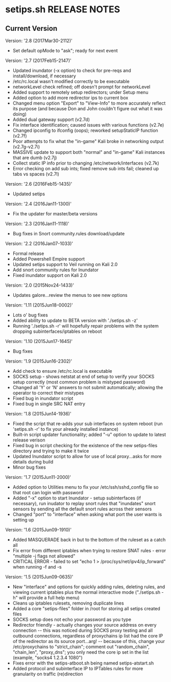 # setips.sh RELEASE NOTES

## Current Version
Version: '2.8 (2017Mar30-2112)'
- Set default opMode to "ask"; ready for next event

Version: '2.7 (2017Feb15-2147)'
- Updated inundator (-x option) to check for pre-reqs and install/download, if necessary
- /etc/rc.local wasn't modified correctly to be executable
- networkLevel check refined; off doesn't prompt for networkLevel
- Added support to remotely setup redirectors; under Setup menu
- Added option to add more redirector ips to current box
- Changed menu option "Export" to "View-Info" to more accurately reflect its purpose (and because Don and John couldn't figure out what it was doing)
- Added dual gateway support (v2.7d)
- Fix interface identification; caused issues with various functions (v2.7e)
- Changed ipconfig to ifconfig (oops); reworked setupStaticIP function (v2.7f)
- Poor attempts to fix what the "in-game" Kali broke in networking output (v2.7g-v2.7i)
- MASSIVE update to support both "normal" and "in-game" Kali instances that are dumb (v2.7j)
- Collect static IP info prior to changing /etc/network/interfaces (v2.7k)
- Error checking on add sub ints; fixed remove sub ints fail; cleaned up tabs vs spaces (v2.7l)

Version: '2.6 (2016Feb15-1435)'
- Updated setips

Version: '2.4 (2016Jan11-1300)'
- Fix the updater for master/beta versions

Version: '2.3 (2016Jan11-1118)'
- Bug fixes in Snort community.rules download/update

Version: '2.2 (2016Jan07-1033)'
- Formal release
- Added Powershell Empire support
- Updated setips support to Veil running on Kali 2.0
- Add snort community rules for Inundator
- Fixed inundator support on Kali 2.0

Version: '2.0 (2015Nov24-1433)'
- Updates galore...review the menus to see new options

Version: '1.11 (2015Jun18-0002)'
- Lots o' bug fixes
- Added ability to update to BETA version with './setips.sh -z'
- Running './setips.sh -r' will hopefully repair problems with the system dropping subinterfaces/iptables on reboot

Version: '1.10 (2015Jun17-1645)'
- Bug fixes

Version: '1.9 (2015Jun16-2302)'
- Add check to ensure /etc/rc.local is executable
- SOCKS setup - shows netstat at end of setup to verify your SOCKS setup correctly (most common problem is mistyped password)
- Changed all 'Y' or 'N' answers to not submit automatically; allowing the operator to correct their mistypes
- Fixed bug in inundator script
- Fixed bug in single SRC NAT entry

Version: '1.8 (2015Jun14-1936)'
- Fixed the script that re-adds your sub interfaces on system reboot (run 'setips.sh -r' to fix your already installed instance)
- Built-in script updater functionality; added "-u" option to update to latest release verison
- Fixed bug in script checking for the existence of the new setips-files directory and trying to make it twice
- Updated Inundator script to allow for use of local proxy...asks for more details during build
- Minor bug fixes

Version: '1.7 (2015Jun11-2000)'
- Added option to Utilities menu to fix your /etc/ssh/sshd_config file so that root can login with password
- Added "-x" option to start Inundator - setup subinterfaces (if necessary), run inudator to replay snort rules that "inundates" snort sensors by sending all the default snort rules across their sensors
- Changed "port" to "interface" when asking what port the user wants is setting up

Version: '1.6 (2015Jun09-1910)'
- Added MASQUERADE back in but to the bottom of the ruleset as a catch all
- Fix error from different iptables when trying to restore SNAT rules - error "multiple -j flags not allowed"
- CRITICAL ERROR - failed to set "echo 1 > /proc/sys/net/ipv4/ip_forward" when running -f and -s

Version: '1.5 (2015Jun09-0635)'
- New "interface" and options for quickly adding rules, deleting rules, and viewing current iptables plus the normal interactive mode ("./setips.sh -h" will provide a full help menu)
- Cleans up iptables rulesets, removing duplicate lines
- Added a core "setips-files" folder in /root for storing all setips created files
- SOCKS setup does not echo your password as you type
- Redirector friendly - actually changes your source address on every connection
	-- this was noticed during SOCKS proxy testing and all outbound connections, regardless of proxychains ip list had the core IP of the redirector as its source port...arg!
	-- because of this, change your /etc/proxychains to "strict_chain"; comment out "random_chain", "chain_len", "proxy_dns"; you only need the core ip set in the list (example, "socks4 1.2.3.4 1080") 
- Fixes error with the setips-atboot.sh being named setips-atstart.sh
- Added protocol and subinterface IP to IPTables rules for more granularity on traffic (re)direction
